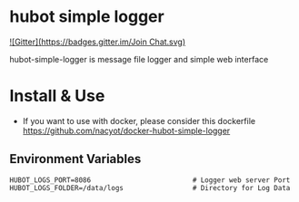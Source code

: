 # hubot simple logger
[![Gitter](https://badges.gitter.im/Join Chat.svg)](https://gitter.im/anarcher/hubot-simple-logger?utm_source=badge&utm_medium=badge&utm_campaign=pr-badge&utm_content=badge)

hubot-simple-logger is message file logger and simple web interface

# Install & Use 

- If you want to use with docker, please consider this dockerfile https://github.com/nacyot/docker-hubot-simple-logger


## Environment Variables

    HUBOT_LOGS_PORT=8086                         # Logger web server Port
    HUBOT_LOGS_FOLDER=/data/logs                 # Directory for Log Data

